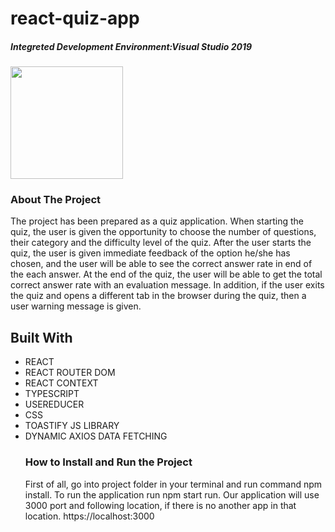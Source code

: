 # react-quiz-app

#####  Integreted Development Environment:Visual Studio 2019  


 
 <img width="180" src="https://user-images.githubusercontent.com/48107744/188961937-671739fd-37b3-4d4b-a347-eb4943a74be4.jpg" >

### About The Project

The project has been prepared as a quiz application. When starting the quiz, the user is given the opportunity to choose the number of questions, their category and the difficulty level of the quiz. After the user starts the quiz, the user is given immediate feedback of the option he/she has chosen, and the user will be able to see the correct answer rate in end of the each answer. At the end of the quiz, the user will be able to get the total correct answer rate with an evaluation message. In addition, if the user exits the quiz and opens a different tab in the browser during the quiz, then a user warning message is given.

## Built With

<ul>

<li>REACT</li>
<li>REACT ROUTER DOM</li>
<li>REACT CONTEXT</li>
<li>TYPESCRIPT</li>
<li>USEREDUCER</li>
<li>CSS</li>
<li>TOASTIFY JS LIBRARY</li>
<li>DYNAMIC AXIOS DATA FETCHING</li>

### How to Install and Run the Project
First of all, go into project folder in your terminal and run command npm install.
To run the application run npm start run. Our application will use 3000 port and
following location, if there is no another app in that location.
https://localhost:3000

